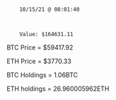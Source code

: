 		10/15/21 @ 08:01:40 



		Value: $164631.11



BTC Price = $59417.92

 ETH Price = $3770.33


BTC Holdings = 1.06BTC

 ETH holdings = 26.960005962ETH 


